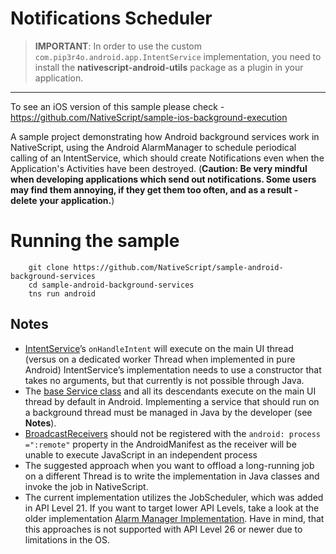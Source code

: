 # Notifications Scheduler 

> **IMPORTANT**: In order to use the custom `com.pip3r4o.android.app.IntentService` implementation, you need to install the **nativescript-android-utils** package as a plugin in your application.


---


To see an iOS version of this sample please check - https://github.com/NativeScript/sample-ios-background-execution

A sample project demonstrating how Android background services work in NativeScript, using the Android AlarmManager to schedule periodical calling of an IntentService, which should create Notifications even when the Application's Activities have been destroyed. (**Caution: Be very mindful when developing applications which send out notifications. Some users may find them annoying, if they get them too often, and as a result - delete your application.**)

# Running the sample
```shell
    git clone https://github.com/NativeScript/sample-android-background-services
    cd sample-android-background-services
    tns run android
```

## Notes
- [IntentService](https://developer.android.com/reference/android/app/IntentService.html)’s `onHandleIntent` will execute on the main UI thread (versus on a dedicated worker Thread when implemented in pure Android)
IntentService’s implementation needs to use a constructor that takes no arguments, but that currently is not possible through Java.
- The [base Service class](https://developer.android.com/reference/android/app/Service.html) and all its descendants execute on the main UI thread by default in Android. Implementing a service that should run on a background thread must be managed in Java by the developer (see **Notes**).
- [BroadcastReceivers](http://www.tutorialspoint.com/android/android_broadcast_receivers.htm) should not be registered with the `android: process =":remote"` property in the AndroidManifest as the receiver will be unable to execute JavaScript in an independent process
- The suggested approach when you want to offload a long-running job on a different Thread is to write the implementation in Java classes and invoke the job in NativeScript.
- The current implementation utilizes the JobScheduler, which was added in API Level 21. If you want to target lower API Levels, take a look at the older implementation [Alarm Manager Implementation](https://github.com/NativeScript/sample-android-background-services/tree/implementation-prior-apiLevel21). Have in mind, that this approaches is not supported with API Level 26 or newer due to limitations in the OS.
